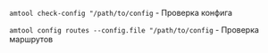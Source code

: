 ```amtool check-config "/path/to/config``` - Проверка конфига  

```amtool config routes --config.file "/path/to/config``` - Проверка маршрутов
